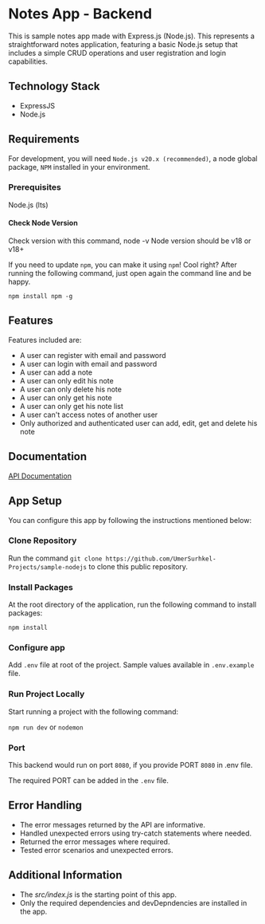 # Notes App - Backend

This is sample notes app made with Express.js (Node.js). This represents a straightforward notes application, featuring a basic Node.js setup that includes a simple CRUD operations and user registration and login capabilities.

## Technology Stack

- ExpressJS
- Node.js

## Requirements

For development, you will need `Node.js v20.x (recommended)`, a node global package, `NPM` installed in your environment.

### Prerequisites

Node.js (lts)

#### Check Node Version

Check version with this command, node -v
Node version should be v18 or v18+

If you need to update `npm`, you can make it using `npm`! Cool right? After running the following command, just open again the command line and be happy.

`npm install npm -g`

## Features

Features included are:
- A user can register with email and password
- A user can login with email and password
- A user can add a note
- A user can only edit his note
- A user can only delete his note
- A user can only get his note
- A user can only get his note list
- A user can't access notes of another user
- Only authorized and authenticated user can add, edit, get and delete his note

## Documentation

[API Documentation](https://documenter.getpostman.com/view/7228218/2s9YJaZ4s4)

## App Setup

You can configure this app by following the instructions mentioned below:

### Clone Repository

Run the command `git clone https://github.com/UmerSurhkel-Projects/sample-nodejs` to clone this public repository.

### Install Packages

At the root directory of the application, run the following command to install packages:

`npm install`

### Configure app

Add `.env` file at root of the project. Sample values available in `.env.example` file.

### Run Project Locally

Start running a project with the following command:

`npm run dev` or `nodemon` 

### Port

This backend would run on port `8080`, if you provide PORT `8080` in .env file.

The required PORT can be added in the `.env` file.

## Error Handling

- The error messages returned by the API are informative. 
- Handled unexpected errors using try-catch statements where needed.
- Returned the error messages where required.
- Tested error scenarios and unexpected errors.

## Additional Information

- The *src/index.js* is the starting point of this app.
- Only the required dependencies and devDepndencies are installed in the app.

